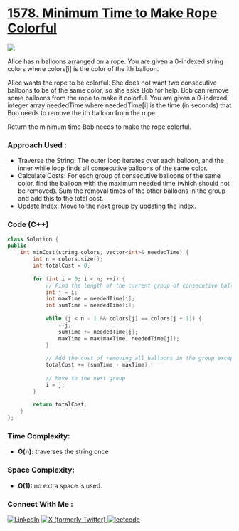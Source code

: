 # [1578. Minimum Time to Make Rope Colorful](https://leetcode.com/problems/minimum-time-to-make-rope-colorful/description/)

![](https://badgen.net/badge/Level/Medium/yellow)

Alice has n balloons arranged on a rope. You are given a 0-indexed string colors where colors[i] is the color of the ith balloon.

Alice wants the rope to be colorful. She does not want two consecutive balloons to be of the same color, so she asks Bob for help. Bob can remove some balloons from the rope to make it colorful. You are given a 0-indexed integer array neededTime where neededTime[i] is the time (in seconds) that Bob needs to remove the ith balloon from the rope.

Return the minimum time Bob needs to make the rope colorful.

### Approach Used :

-   Traverse the String: The outer loop iterates over each balloon, and the inner while loop finds all consecutive balloons of the same color.
-   Calculate Costs: For each group of consecutive balloons of the same color, find the balloon with the maximum needed time (which should not be removed). Sum the removal times of the other balloons in the group and add this to the total cost.
-   Update Index: Move to the next group by updating the index.

### Code (C++)

```cpp
class Solution {
public:
    int minCost(string colors, vector<int>& neededTime) {
        int n = colors.size();
        int totalCost = 0;
        
        for (int i = 0; i < n; ++i) {
            // Find the length of the current group of consecutive balloons with the same color
            int j = i;
            int maxTime = neededTime[i];
            int sumTime = neededTime[i];
            
            while (j < n - 1 && colors[j] == colors[j + 1]) {
                ++j;
                sumTime += neededTime[j];
                maxTime = max(maxTime, neededTime[j]);
            }
            
            // Add the cost of removing all balloons in the group except the one with the maximum time
            totalCost += (sumTime - maxTime);
            
            // Move to the next group
            i = j;
        }
        
        return totalCost;
    }
};

```

### Time Complexity:
- **O(n):** traverses the string once

### Space Complexity:
- **O(1):** no extra space is used.


### Connect With Me : 

<a href="https://www.linkedin.com/in/shivam-ray-b4306524a/" target="_blank"><img src="https://img.shields.io/badge/LinkedIn-0077B5?style=for-the-badge&logo=linkedin&logoColor=white" alt="LinkedIn"></a>
<a href="https://x.com/rai_shivam11/" target="_blank"><img src="https://img.shields.io/badge/Twitter-1DA1F2?style=for-the-badge&logo=twitter&logoColor=white" alt="X (formerly Twitter)">
</a>
<a href="https://leetcode.com/u/shrunited0702/" target="_blank"><img src="https://img.shields.io/badge/LeetCode-000000?style=for-the-badge&logo=LeetCode&logoColor=#d16c06" alt="leetcode">
</a>